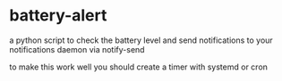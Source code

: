 # battery-alert
a python script to check the battery level and send notifications to your notifications daemon via notify-send 

to make this work well you should create a timer with systemd or cron
